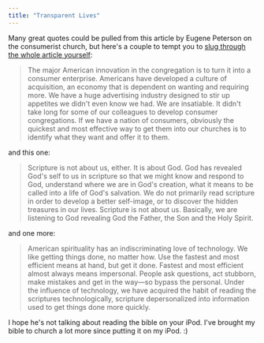 ```yaml
---
title: "Transparent Lives"
---
```

<p>Many great quotes could be pulled from this article by Eugene Peterson on the consumerist church, but here's a couple to tempt you to <a href="http://www.christiancentury.org/article.lasso?id=1195">slug through the whole article yourself</a>:</p>
<blockquote><p>The major American innovation in the congregation is to turn it into a consumer enterprise. Americans have developed a culture of acquisition, an economy that is dependent on wanting and requiring more. We have a huge advertising industry designed to stir up appetites we didn't even know we had. We are insatiable. It didn't take long for some of our colleagues to develop consumer congregations. If we have a nation of consumers, obviously the quickest and most effective way to get them into our churches is to identify what they want and offer it to them.</p></blockquote>
<p>and this one:</p>
<blockquote><p>Scripture is not about us, either. It is about God. God has revealed God's self to us in scripture so that we might know and respond to God, understand where we are in God's creation, what it means to be called into a life of God's salvation. We do not primarily read scripture in order to develop a better self-image, or to discover the hidden treasures in our lives. Scripture is not about us. Basically, we are listening to God revealing God the Father, the Son and the Holy Spirit. </p></blockquote>
<p>and one more:</p>
<blockquote><p>American spirituality has an indiscriminating love of technology. We like getting things done, no matter how. Use the fastest and most efficient means at hand, but get it done. Fastest and most efficient almost always means impersonal. People ask questions, act stubborn, make mistakes and get in the way—so bypass the personal. Under the influence of technology, we have acquired the habit of reading the scriptures technologically, scripture depersonalized into information used to get things done more quickly. </p></blockquote>
<p>I hope he's not talking about reading the bible on your iPod.  I've brought my bible to church a lot more since putting it on my iPod.  :)</p>
